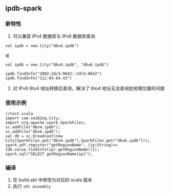 ## ipdb-spark

### 新特性
1. 可以兼容 IPv4 数据库与 IPv6 数据库查询
```
val ipdb = new City("dbv4.ipdb") 

或 

val ipdb = new City("dbv4.ipdb", "dbv6.ipdb")

ipdb.findInfo("2002:2dc5:9642::2dc5:9642")
ipdb.findInfo("112.64.64.43")

```
2. 对 IPv6 6to4 地址转换后查询，解决了 6to4 地址无法查询到地理位置的问题

### 使用示例
```
//test.scala
import com.se162xg.City;
import org.apache.spark.SparkFiles;
sc.addFile("dbv4.ipdb");                                         
sc.addFile("dbv6.ipdb");
val db = sc.broadcast(new City(SparkFiles.get("dbv4.ipdb"),SparkFiles.get("dbv6.ipdb")));
spark.udf.register("getRegionName", (ip:String)=>{db.value.findInfo(ip).getRegionName()});
spark.sql("SELECT getRegionName(ip)");
```

### 编译
1. 在 build.sbt 中修改为对应的 scala 版本
2. 执行 `sbt assembly` 
